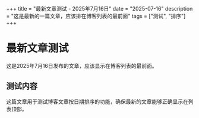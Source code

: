 +++
title = "最新文章测试 - 2025年7月16日"
date = "2025-07-16"
description = "这是最新的一篇文章，应该排在博客列表的最前面"
tags = ["测试", "排序"]
+++

# 最新文章测试

这是2025年7月16日发布的文章，应该显示在博客列表的最前面。

## 测试内容

这篇文章用于测试博客文章按日期排序的功能，确保最新的文章能够正确显示在列表顶部。